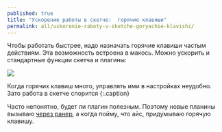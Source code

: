 ```yaml
---
published: true
title: "Ускорение работы в скетче:  горячие клавиши"
permalink: all/uskorenie-raboty-v-sketche-goryachie-klavishi/
---
```


Чтобы работать быстрее, надо назначать горячие клавиши частым действиям. Эта возможность встроена в макось. Можно ускорить и стандартные функции скетча и плагины:

![]({{site.baseurl}}/media/sketch-hotkeys.png)

Когда горячих клавиш много, управлять ими в настройках неудобно. Зато работа в скетче спорится
{:.caption}

Часто непонятно, будет ли плагин полезным. Поэтому новые планины вызываю [через ранер](http://sketchrunner.com/), а когда пойму, что айс, придумываю горячую клавишу.
